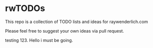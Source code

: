 # rwTODOs

This repo is a collection of TODO lists and ideas for raywenderlich.com

Please feel free to suggest your own ideas via pull request.

testing 123.  Hello i must be going.
